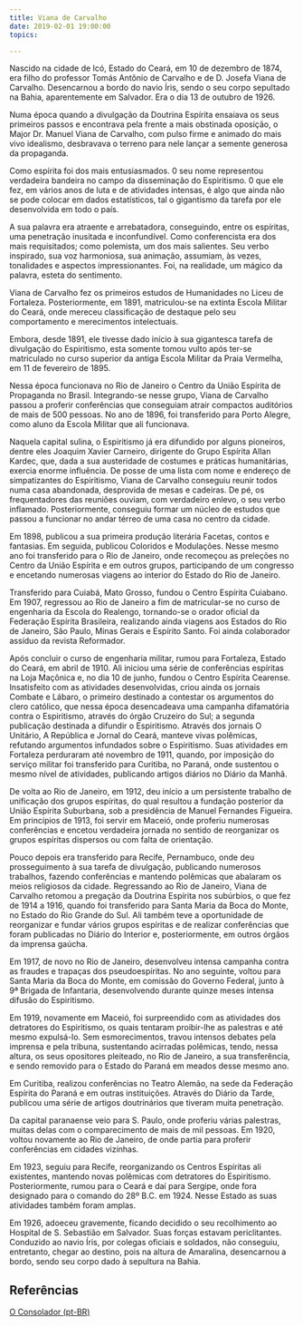 ```yaml
---
title: Viana de Carvalho
date: 2019-02-01 19:00:00
topics: 

---
```


Nascido na cidade de Icó, Estado do Ceará, em 10 de dezembro de 1874, era filho do professor Tomás Antônio de Carvalho e de D. Josefa Viana de Carvalho. Desencarnou a bordo do navio Íris, sendo o seu corpo sepultado na Bahia, aparentemente em Salvador. Era o dia 13 de outubro de 1926.

Numa época quando a divulgação da Doutrina Espírita ensaiava os seus primeiros passos e encontrava pela frente a mais obstinada oposição, o Major Dr. Manuel Viana de Carvalho, com pulso firme e animado do mais vivo idealismo, desbravava o terreno para nele lançar a semente generosa da propaganda.

Como espírita foi dos mais entusiasmados. 0 seu nome representou verdadeira bandeira no campo da disseminação do Espiritismo. 0 que ele fez, em vários anos de luta e de atividades intensas, é algo que ainda não se pode colocar em dados estatísticos, tal o gigantismo da tarefa por ele desenvolvida em todo o país.

A sua palavra era atraente e arrebatadora, conseguindo, entre os espíritas, uma penetração inusitada e inconfundível. Como conferencista era dos mais requisitados; como polemista, um dos mais salientes. Seu verbo inspirado, sua voz harmoniosa, sua animação, assumiam, às vezes, tonalidades e aspectos impressionantes. Foi, na realidade, um mágico da palavra, esteta do sentimento.

Viana de Carvalho fez os primeiros estudos de Humanidades no Liceu de Fortaleza. Posteriormente, em 1891, matriculou-se na extinta Escola Militar do Ceará, onde mereceu classificação de destaque pelo seu comportamento e merecimentos intelectuais.

Embora, desde 1891, ele tivesse dado início à sua gigantesca tarefa de divulgação do Espiritismo, esta somente tomou vulto após ter-se matriculado no curso superior da antiga Escola Militar da Praia Vermelha, em 11 de fevereiro de 1895.

Nessa época funcionava no Rio de Janeiro o Centro da União Espírita de Propaganda no Brasil. Integrando-se nesse grupo, Viana de Carvalho passou a proferir conferências que conseguiam atrair compactos auditórios de mais de 500 pessoas. No ano de 1896, foi transferido para Porto Alegre, como aluno da Escola Militar que ali funcionava.

Naquela capital sulina, o Espiritismo já era difundido por alguns pioneiros, dentre eles Joaquim Xavier Carneiro, dirigente do Grupo Espírita Allan Kardec, que, dada a sua austeridade de costumes e práticas humanitárias, exercia enorme influência. De posse de uma lista com nome e endereço de simpatizantes do Espiritismo, Viana de Carvalho conseguiu reunir todos numa casa abandonada, desprovida de mesas e cadeiras. De pé, os frequentadores das reuniões ouviam, com verdadeiro enlevo, o seu verbo inflamado. Posteriormente, conseguiu formar um núcleo de estudos que passou a funcionar no andar térreo de uma casa no centro da cidade.

Em 1898, publicou a sua primeira produção literária Facetas, contos e fantasias. Em seguida, publicou Coloridos e Modulações. Nesse mesmo ano foi transferido para o Rio de Janeiro, onde recomeçou as preleções no Centro da União Espírita e em outros grupos, participando de um congresso e encetando numerosas viagens ao interior do Estado do Rio de Janeiro.

Transferido para Cuiabá, Mato Grosso, fundou o Centro Espírita Cuiabano. Em 1907, regressou ao Rio de Janeiro a fim de matricular-se no curso de engenharia da Escola do Realengo, tornando-se o orador oficial da Federação Espírita Brasileira, realizando ainda viagens aos Estados do Rio de Janeiro, São Paulo, Minas Gerais e Espírito Santo. Foi ainda colaborador assíduo da revista Reformador.

Após concluir o curso de engenharia militar, rumou para Fortaleza, Estado do Ceará, em abril de 1910. Ali iniciou uma série de conferências espíritas na Loja Maçônica e, no dia 10 de junho, fundou o Centro Espírita Cearense. Insatisfeito com as atividades desenvolvidas, criou ainda os jornais Combate e Lábaro, o primeiro destinado a contestar os argumentos do clero católico, que nessa época desencadeava uma campanha difamatória contra o Espiritismo, através do órgão Cruzeiro do Sul; a segunda publicação destinada a difundir o Espiritismo. Através dos jornais O Unitário, A República e Jornal do Ceará, manteve vivas polêmicas, refutando argumentos infundados sobre o Espiritismo. Suas atividades em Fortaleza perduraram até novembro de 1911, quando, por imposição do serviço militar foi transferido para Curitiba, no Paraná, onde sustentou o mesmo nível de atividades, publicando artigos diários no Diário da Manhã.

De volta ao Rio de Janeiro, em 1912, deu início a um persistente trabalho de unificação dos grupos espíritas, do qual resultou a fundação posterior da União Espírita Suburbana, sob a presidência de Manuel Fernandes Figueira. Em princípios de 1913, foi servir em Maceió, onde proferiu numerosas conferências e encetou verdadeira jornada no sentido de reorganizar os grupos espíritas dispersos ou com falta de orientação.

Pouco depois era transferido para Recife, Pernambuco, onde deu prosseguimento à sua tarefa de divulgação, publicando numerosos trabalhos, fazendo conferências e mantendo polêmicas que abalaram os meios religiosos da cidade. Regressando ao Rio de Janeiro, Viana de Carvalho retomou a pregação da Doutrina Espírita nos subúrbios, o que fez de 1914 a 1916, quando foi transferido para Santa Maria da Boca do Monte, no Estado do Rio Grande do Sul. Ali também teve a oportunidade de reorganizar e fundar vários grupos espíritas e de realizar conferências que foram publicadas no Diário do Interior e, posteriormente, em outros órgãos da imprensa gaúcha.

Em 1917, de novo no Rio de Janeiro, desenvolveu intensa campanha contra as fraudes e trapaças dos pseudoespíritas. No ano seguinte, voltou para Santa Maria da Boca do Monte, em comissão do Governo Federal, junto à 9ª Brigada de Infantaria, desenvolvendo durante quinze meses intensa difusão do Espiritismo.

Em 1919, novamente em Maceió, foi surpreendido com as atividades dos detratores do Espiritismo, os quais tentaram proibir-lhe as palestras e até mesmo expulsá-lo. Sem esmorecimentos, travou intensos debates pela imprensa e pela tribuna, sustentando acirradas polêmicas, tendo, nessa altura, os seus opositores pleiteado, no Rio de Janeiro, a sua transferência, e sendo removido para o Estado do Paraná em meados desse mesmo ano.

Em Curitiba, realizou conferências no Teatro Alemão, na sede da Federação Espírita do Paraná e em outras instituições. Através do Diário da Tarde, publicou uma série de artigos doutrinários que tiveram muita penetração.

Da capital paranaense veio para S. Paulo, onde proferiu várias palestras, muitas delas com o comparecimento de mais de mil pessoas. Em 1920, voltou novamente ao Rio de Janeiro, de onde partia para proferir conferências em cidades vizinhas.

Em 1923, seguiu para Recife, reorganizando os Centros Espíritas ali existentes, mantendo novas polêmicas com detratores do Espiritismo. Posteriormente, rumou para o Ceará e daí para Sergipe, onde fora designado para o comando do 28º B.C. em 1924. Nesse Estado as suas atividades também foram amplas.

Em 1926, adoeceu gravemente, ficando decidido o seu recolhimento ao Hospital de S. Sebastião em Salvador. Suas forças estavam periclitantes. Conduzido ao navio Íris, por colegas oficiais e soldados, não conseguiu, entretanto, chegar ao destino, pois na altura de Amaralina, desencarnou a bordo, sendo seu corpo dado à sepultura na Bahia.
 

## Referências
[O Consolador (pt-BR)](http://www.oconsolador.com.br/linkfixo/biografias/vianadecarvalho.html)






